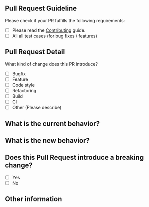 ## Pull Request Guideline

Please check if your PR fulfills the following requirements:

- [ ] Please read the [Contributing](https://github.com/fluentfixture/fluentfixture/blob/main/CONTRIBUTING.md) guide.
- [ ] All all test cases (for bug fixes / features)

## Pull Request Detail

What kind of change does this PR introduce?

- [ ] Bugfix
- [ ] Feature
- [ ] Code style
- [ ] Refactoring
- [ ] Build
- [ ] CI
- [ ] Other (Please describe)

## What is the current behavior?


## What is the new behavior?


## Does this Pull Request introduce a breaking change?

- [ ] Yes
- [ ] No

## Other information

